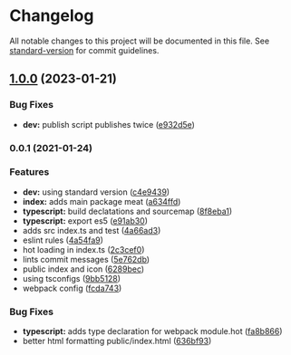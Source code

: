 # Changelog

All notable changes to this project will be documented in this file. See [standard-version](https://github.com/conventional-changelog/standard-version) for commit guidelines.

## [1.0.0](https://github.com/patomation/omit-deep/compare/v0.0.1...v1.0.0) (2023-01-21)


### Bug Fixes

* **dev:** publish script publishes twice ([e932d5e](https://github.com/patomation/omit-deep/commit/e932d5ee82e7038f9d97fafb3e8dccababec4d69))

### 0.0.1 (2021-01-24)


### Features

* **dev:** using standard version ([c4e9439](https://github.com/patomation/omit-deep/commit/c4e9439d9ea84e87acc2cbbc3eb7be90d0469d61))
* **index:** adds main package meat ([a634ffd](https://github.com/patomation/omit-deep/commit/a634ffd56f41f2e099ff4208fd01b13d83c2db06))
* **typescript:** build declatations and sourcemap ([8f8eba1](https://github.com/patomation/omit-deep/commit/8f8eba1c7abbc6110a0d14a441fb0fb4e4daab47))
* **typescript:** export es5 ([e91ab30](https://github.com/patomation/omit-deep/commit/e91ab3066fffe93a2bbe0ef640a85b880aa38f71))
* adds src index.ts and test ([4a66ad3](https://github.com/patomation/omit-deep/commit/4a66ad3d401555cad7ac9bd6012dc61ab5bdaba1))
* eslint rules ([4a54fa9](https://github.com/patomation/omit-deep/commit/4a54fa9edcdd94b88703dea628ff5912b4fbda67))
* hot loading in index.ts ([2c3cef0](https://github.com/patomation/omit-deep/commit/2c3cef0c04fffbee0b763d5a77da22754dde8420))
* lints commit messages ([5e762db](https://github.com/patomation/omit-deep/commit/5e762db967ae54934cfe2889d724998c1973abe2))
* public index and icon ([6289bec](https://github.com/patomation/omit-deep/commit/6289bec2a8632c89fb433be4d5d13a8978f1e9e4))
* using tsconfigs ([9bb5128](https://github.com/patomation/omit-deep/commit/9bb51282b8da855748a2ffcd4be8a3a5b1c1f02e))
* webpack config ([fcda743](https://github.com/patomation/omit-deep/commit/fcda7431eefed5a76cb7722c7f0ada179d2fc03d))


### Bug Fixes

* **typescript:** adds type declaration for webpack module.hot ([fa8b866](https://github.com/patomation/omit-deep/commit/fa8b8665e8c39fd3998ef01446d7e7e647a58fca))
* better html formatting public/index.html ([636bf93](https://github.com/patomation/omit-deep/commit/636bf93e9e56c109b4ad20efa30e3fe985680985))
